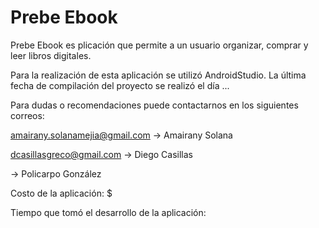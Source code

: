 # Prebe Ebook
Prebe Ebook es plicación que permite a un usuario organizar, comprar y leer libros digitales.

Para la realización de esta aplicación se utilizó AndroidStudio. La última fecha de compilación del proyecto se realizó el día ...

Para dudas o recomendaciones puede contactarnos en los siguientes correos:

amairany.solanamejia@gmail.com  -> Amairany Solana

dcasillasgreco@gmail.com  -> Diego Casillas

  -> Policarpo González
    
Costo de la aplicación: $

Tiempo que tomó el desarrollo de la aplicación: 
